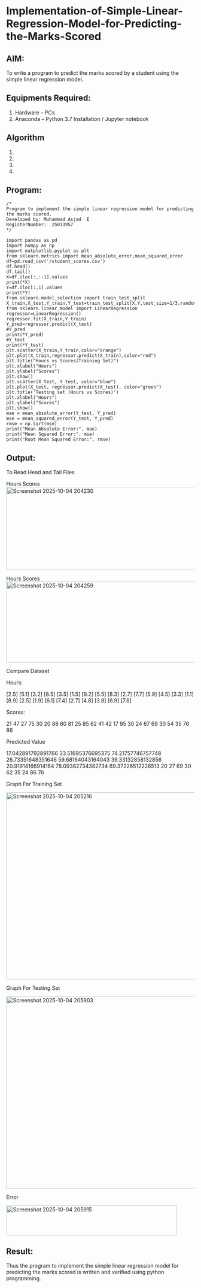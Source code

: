 # Implementation-of-Simple-Linear-Regression-Model-for-Predicting-the-Marks-Scored

## AIM:
To write a program to predict the marks scored by a student using the simple linear regression model.

## Equipments Required:
1. Hardware – PCs
2. Anaconda – Python 3.7 Installation / Jupyter notebook

## Algorithm
1. 
2. 
3. 
4. 

## Program:
```
/*
Program to implement the simple linear regression model for predicting the marks scored.
Developed by: Muhammad Asjad  E
RegisterNumber:  25013957
*/
```
```
import pandas as pd
import numpy as np
import matplotlib.pyplot as plt
from sklearn.metrics import mean_absolute_error,mean_squared_error
df=pd.read_csv('/student_scores.csv')
df.head()
df.tail()
X=df.iloc[:,:-1].values
print(*X)
Y=df.iloc[:,1].values
print(*Y)
from sklearn.model_selection import train_test_split
X_train,X_test,Y_train,Y_test=train_test_split(X,Y,test_size=1/3,random_state=0)
from sklearn.linear_model import LinearRegression
regressor=LinearRegression()
regressor.fit(X_train,Y_train)
Y_pred=regressor.predict(X_test)
#Y_pred
print(*Y_pred)
#Y_test
print(*Y_test)
plt.scatter(X_train,Y_train,color="orange")
plt.plot(X_train,regressor.predict(X_train),color="red")
plt.title("Hours vs Scores(Training Set)")
plt.xlabel("Hours")
plt.ylabel("Scores")
plt.show()
plt.scatter(X_test, Y_test, color="blue")
plt.plot(X_test, regressor.predict(X_test), color="green")
plt.title('Testing set (Hours vs Scores)')
plt.xlabel("Hours")
plt.ylabel("Scores")
plt.show()
mae = mean_absolute_error(Y_test, Y_pred)
mse = mean_squared_error(Y_test, Y_pred)
rmse = np.sqrt(mse)
print("Mean Absolute Error:", mae)
print("Mean Squared Error:", mse)
print("Root Mean Squared Error:", rmse)
```

## Output:
To Read Head and Tail Files

Hours                       Scores
<img width="521" height="222" alt="Screenshot 2025-10-04 204230" src="https://github.com/user-attachments/assets/59726817-3443-43ff-8ab1-8ed92ae47227" />


Hours                      Scores
<img width="543" height="216" alt="Screenshot 2025-10-04 204259" src="https://github.com/user-attachments/assets/cd465ca3-b903-43ab-b712-b3a1bba6cea3" />

Compare Dataset

Hours:

[2.5] [5.1] [3.2] [8.5] [3.5] [1.5] [9.2] [5.5] [8.3] [2.7] [7.7] [5.9] [4.5] [3.3] [1.1] [8.9] [2.5] [1.9] [6.1] [7.4] [2.7] [4.8] [3.8] [6.9] [7.8]


Scores:


21 47 27 75 30 20 88 60 81 25 85 62 41 42 17 95 30 24 67 69 30 54 35 76 86


Predicted Value

17.042891792891766 33.51695376695375 74.21757746757748 26.73351648351646 59.68164043164043 39.33132858132856 20.91914166914164 78.09382734382734 69.37226512226513
20 27 69 30 62 35 24 86 76


Graph For Training Set

<img width="662" height="500" alt="Screenshot 2025-10-04 205216" src="https://github.com/user-attachments/assets/8fc68ba0-fcdf-44d6-a623-27f028025e83" />


Graph For Testing Set


<img width="704" height="514" alt="Screenshot 2025-10-04 205903" src="https://github.com/user-attachments/assets/7e6fcd54-6611-46d8-b9c8-8516d2d5ddca" />


Error

<img width="456" height="80" alt="Screenshot 2025-10-04 205915" src="https://github.com/user-attachments/assets/8ad8c6ff-786d-4add-b685-d9274f8eafc0" />




## Result:
Thus the program to implement the simple linear regression model for predicting the marks scored is written and verified using python programming.
